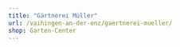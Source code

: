 ```yaml
---
title: "Gärtnerei Müller"
url: /vaihingen-an-der-enz/gaertnerei-mueller/
shop: Garten-Center
---
```

